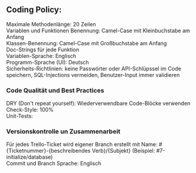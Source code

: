 ## Coding Policy:
Maximale Methodenlänge: 20 Zeilen  
Variablen und Funktionen Benennung: Camel-Case mit Kleinbuchstabe am Anfang  
Klassen-Benennung: Camel-Case mit Großbuchstabe am Anfang  
Doc-Strings für jede Funktion  
Variablen-Sprache: Englisch  
Programm-Sprache (UI): Deutsch  
Sicherheits-Richtlinien: keine Passwörter oder API-Schlüpssel im Code speichern, SQL-Injections vermeiden, Benutzer-Input immer validieren  

### Code Qualität und Best Practices
DRY (Don't repeat yourself): Wiederverwendbare Code-Blöcke verwenden  
Check-Style: 100%  
Unit-Tests:   

### Versionskontrolle un Zusammenarbeit
Für jedes Trello-Ticket wird eigener Branch erstellt mit Name: #{Ticketnummer}-{beschreibendes Verb}/{Subjekt} (Beispiel: #7-initialize/database)  
Commit und Branch Sprache: Englisch  
